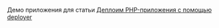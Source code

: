 Демо приложения для статьи [Деплоим PHP-приложения с помощью deployer](https://phptoday.ru/post/deploim-php-prilozhenie-s-pomoshchyu-deployer)
